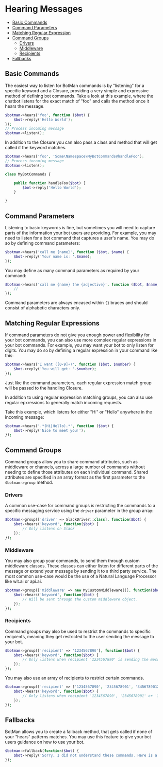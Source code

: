 # Hearing Messages

- [Basic Commands](#basic-commands)
- [Command Parameters](#command-parameters)
- [Matching Regular Expression](#matching-regular-expressions)
- [Command Groups](#command-groups)
    - [Drivers](#command-groups-drivers)
    - [Middleware](#command-groups-middleware)
    - [Recipients](#command-groups-recipients)
- [Fallbacks](#fallbacks)

<a id="basic-commands"></a>
## Basic Commands


The easiest way to listen for BotMan commands is by "listening" for a specific keyword and a Closure, providing a very simple and expressive method of defining bot commands. Take a look at this example, where the chatbot listens for the exact match of "foo" and calls the method once it hears the message.

```php
$botman->hears('foo', function ($bot) {
    $bot->reply('Hello World');
});
// Process incoming message
$botman->listen();
```

In addition to the Closure you can also pass a class and method that will get called if the keyword matches.

```php
$botman->hears('foo', 'Some\Namespace\MyBotCommands@handleFoo');
// Process incoming message
$botman->listen();

class MyBotCommands {

    public function handleFoo($bot) {
        $bot->reply('Hello World');
    }

}
```

<a id="command-parameters"></a>
## Command Parameters

Listening to basic keywords is fine, but sometimes you will need to capture parts of the information your bot users are providing. 
For example, you may need to listen for a bot command that captures a user's name. You may do so by defining command parameters:

```php
$botman->hears('call me {name}', function ($bot, $name) {
    $bot->reply('Your name is: '.$name);
});
```

You may define as many command parameters as required by your command:

```php
$botman->hears('call me {name} the {adjective}', function ($bot, $name, $adjective) {
    //
});
```

Command parameters are always encased within `{}` braces and should consist of alphabetic characters only.

<a id="matching-regular-expressions"></a>
## Matching Regular Expressions

If command parameters do not give you enough power and flexibility for your bot commands, you can also use more complex regular expressions in your bot commands. For example, you may want your bot to only listen for digits. You may do so by defining a regular expression in your command like this:


```php
$botman->hears('I want ([0-9]+)', function ($bot, $number) {
    $bot->reply('You will get: '.$number);
});
```

Just like the command parameters, each regular expression match group will be passed to the handling Closure.

In addition to using regular expression matching groups, you can also use regular epxressions to generally match incoming requests.

Take this example, which listens for either "Hi" or "Hello" anywhere in the incoming message:

```php
$botman->hears('.*(Hi|Hello).*', function ($bot) {
    $bot->reply('Nice to meet you!');
});
```

<a id="command-groups"></a>
## Command Groups

Command groups allow you to share command attributes, such as middleware or channels, across a large number of commands without needing to define those attributes on each individual command. Shared attributes are specified in an array format as the first parameter to the `$botman->group` method.

<a id="command-groups-drivers"></a>
### Drivers
A common use-case for command groups is restricting the commands to a specific messaging service using the `driver` parameter in the group array:

```php
$botman->group(['driver' => SlackDriver::class], function($bot) {
    $bot->hears('keyword', function($bot) {
        // Only listens on Slack
    });
});
```

<a id="command-groups-middleware"></a>
### Middleware
You may also group your commands, to send them through custom middleware classes. These classes can either listen for different parts of the message or extend your message by sending it to a third party service. The most common use-case would be the use of a Natural Language Processor like wit.ai or api.ai.

```php
$botman->group(['middleware' => new MyCustomMiddleware()], function($bot) {
    $bot->hears('keyword', function($bot) {
        // Will be sent through the custom middleware object.
    });
});
```

<a id="command-groups-recipients"></a>
### Recipients
Command groups may also be used to restrict the commands to specific recipients, meaning they get restricted to the user sending the message to your bot.

```php
$botman->group(['recipient' => '1234567890'], function($bot) {
    $bot->hears('keyword', function($bot) {
        // Only listens when recipient '1234567890' is sending the message.
    });
});
```

You may also use an array of recipients to restrict certain commands.

```php
$botman->group(['recipient' => ['1234567890', '2345678901', '3456789012']], function($bot) {
    $bot->hears('keyword', function($bot) {
        // Only listens when recipient '1234567890', '2345678901' or '3456789012' is sending the message.
    });
});
```

<a id="fallbacks"></a>
## Fallbacks

BotMan allows you to create a fallback method, that gets called if none of your "hears" patterns matches. You may use this feature to give your bot users guidance on how to use your bot.

```php
$botman->fallback(function($bot) {
    $bot->reply('Sorry, I did not understand these commands. Here is a list of commands I understand: ...');
});
```
